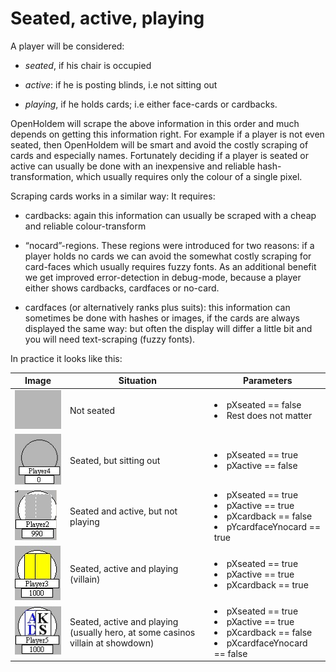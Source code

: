 # Seated, active, playing

A player will be considered:

- *seated*, if his chair is occupied

- *active*: if he is posting blinds, i.e not sitting out

- *playing*, if he holds cards; i.e either face-cards or cardbacks.

OpenHoldem will scrape the above information in this order and much
depends on getting this information right. For example if a player is
not even seated, then OpenHoldem will be smart and avoid the costly
scraping of cards and especially names. Fortunately deciding if a player
is seated or active can usually be done with an inexpensive and reliable
hash-transformation, which usually requires only the colour of a single
pixel.

Scraping cards works in a similar way: It requires:

- cardbacks: again this information can usually be scraped with a cheap
  and reliable colour-transform

- “nocard”-regions. These regions were introduced for two reasons: if a
  player holds no cards we can avoid the somewhat costly scraping for
  card-faces which usually requires fuzzy fonts. As an additional
  benefit we get improved error-detection in debug-mode, because a
  player either shows cardbacks, cardfaces or no-card.

- cardfaces (or alternatively ranks plus suits): this information can
  sometimes be done with hashes or images, if the cards are always
  displayed the same way: but often the display will differ a little bit
  and you will need text-scraping (fuzzy fonts).

In practice it looks like this:

Image|Situation|Parameters
-|-|-
![image](images_seated_active_playing/sap_1.jpg) | Not seated | <li>pXseated == false <li>Rest does not matter
![image](images_seated_active_playing/sap_2.jpg) | Seated, but sitting out | <li>pXseated == true <li>pXactive == false
![image](images_seated_active_playing/sap_3.jpg) | Seated and active, but not playing | <li>pXseated == true <li>pXactive == true <li>pXcardback == false <li>pYcardfaceYnocard == true
![image](images_seated_active_playing/sap_4.jpg) | Seated, active and playing (villain) | <li>pXseated == true  <li>pXactive == true <li>pXcardback == true
![image](images_seated_active_playing/sap_5.jpg) | Seated, active and playing <br> (usually hero, at some casinos villain at showdown) | <li>pXseated == true <li>pXactive == true <li>pXcardback == false <li>pXcardfaceYnocard == false

  
